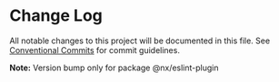 # Change Log

All notable changes to this project will be documented in this file.
See [Conventional Commits](https://conventionalcommits.org) for commit guidelines.



**Note:** Version bump only for package @nx/eslint-plugin
